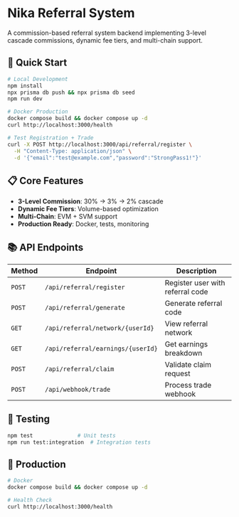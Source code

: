 # Nika Referral System

A commission-based referral system backend implementing 3-level cascade commissions, dynamic fee tiers, and multi-chain support.

## 🚀 Quick Start

```bash
# Local Development
npm install
npx prisma db push && npx prisma db seed
npm run dev

# Docker Production
docker compose build && docker compose up -d
curl http://localhost:3000/health

# Test Registration + Trade
curl -X POST http://localhost:3000/api/referral/register \
  -H "Content-Type: application/json" \
  -d '{"email":"test@example.com","password":"StrongPass1!"}'
```

## 📋 Core Features

- **3-Level Commission**: 30% → 3% → 2% cascade
- **Dynamic Fee Tiers**: Volume-based optimization  
- **Multi-Chain**: EVM + SVM support
- **Production Ready**: Docker, tests, monitoring

## 📚 API Endpoints

| Method | Endpoint | Description |
|--------|----------|-------------|
| `POST` | `/api/referral/register` | Register user with referral code |
| `POST` | `/api/referral/generate` | Generate referral code |
| `GET` | `/api/referral/network/{userId}` | View referral network |
| `GET` | `/api/referral/earnings/{userId}` | Get earnings breakdown |
| `POST` | `/api/referral/claim` | Validate claim request |
| `POST` | `/api/webhook/trade` | Process trade webhook |

## 🧪 Testing

```bash
npm test              # Unit tests
npm run test:integration  # Integration tests
```

## 🚀 Production

```bash
# Docker
docker compose build && docker compose up -d

# Health Check
curl http://localhost:3000/health
```